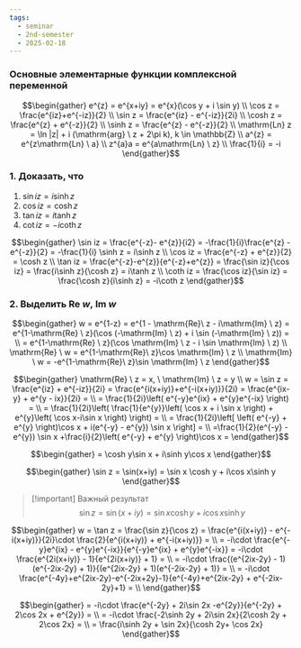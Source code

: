 ```yaml
---
tags:
  - seminar
  - 2nd-semester
  - 2025-02-18
---
```


### Основные элементарные функции комплексной переменной



$$\begin{gather}
e^{z} = e^{x+iy} = e^{x}(\cos y + i \sin y) \\
\cos z = \frac{e^{iz}+e^{-iz}}{2} \\
\sin z = \frac{e^{iz} - e^{-iz}}{2i} \\
\cosh z = \frac{e^{z} + e^{-z}}{2} \\
\sinh z = \frac{e^{z} - e^{-z}}{2} \\
\mathrm{Ln} z  = \ln |z| + i (\mathrm{arg} \ z + 2\pi k), k \in \mathbb{Z} \\
a^{z} = e^{z\mathrm{Ln} \ a} \\
z^{a}a = e^{a\mathrm{Ln} \ z} \\
\frac{1}{i} = -i
\end{gather}$$

### 1. Доказать, что 

1. $\sin iz = i\sinh z$
2. $\cos iz = \cosh z$
3. $\tan iz = i\tanh z$
4. $\cot iz = -i\coth z$

$$\begin{gather}
\sin iz = \frac{e^{-z}- e^{z}}{i2} = -\frac{1}{i}\frac{e^{z} - e^{-z}}{2} = -\frac{1}{i} \sinh z = i\sinh z \\
\cos iz = \frac{e^{-z} + e^{z}}{2} = \cosh z \\
\tan iz = \frac{e^{-z}-e^{z}}{e^{-z}+e^{z}} = \frac{\sin iz}{\cos iz} = \frac{i\sinh z}{\cosh z} = i\tanh z \\
\coth iz = \frac{\cos iz}{\sin iz} = \frac{\cosh z}{i\sinh z} = -i\coth z
\end{gather}$$

### 2. Выделить $\mathrm{Re} \ w, \ \mathrm{Im} \ w$

$$\begin{gather}
w = e^{1-z} = e^{1 - \mathrm{Re}\ z - i\mathrm{Im} \ z} = e^{1-\mathrm{Re} \ z}(\cos (-\mathrm{Im} \ z) + i \sin (-\mathrm{Im} \ z)) = \\
= e^{1-\mathrm{Re} \ z}(\cos \mathrm{Im} \ z - i \sin \mathrm{Im} \ z) \\
\mathrm{Re} \ w = e^{1-\mathrm{Re}\ z}\cos \mathrm{Im} \ z \\
\mathrm{Im} \ w = -e^{1-\mathrm{Re}\ z}\sin \mathrm{Im} \ z
\end{gather}$$

$$\begin{gather}
\mathrm{Re} \ z = x, \ \mathrm{Im} \ z = y \\
w = \sin z = \frac{e^{iz} + e^{-iz}}{2i} = \frac{e^{i(x+iy)}+e^{-i(x+iy)}}{2i} = \frac{e^{ix-y} + e^{y - ix}}{2i} = \\
= \frac{1}{2i}\left( e^{-y}e^{ix} + e^{y}e^{-ix} \right) = \\
= \frac{1}{2i}\left( \frac{1}{e^{y}}\left( \cos x + i \sin x \right) + e^{y}\left( \cos x-i\sin x \right) \right) = \\
= \frac{1}{2i}\left[ \left( e^{-y} + e^{y} \right)\cos x + i(e^{-y} - e^{y}) \sin x \right] = \\
=\frac{1}{2}(e^{-y} - e^{y}) \sin x +\frac{i}{2}\left( e^{-y} + e^{y} \right)\cos x =
\end{gather}$$

$$\begin{gather}
= \cosh y\sin x + i\sinh y\cos x
\end{gather}$$

$$\begin{gather}
\sin z = \sin(x+iy) = \sin x \cosh y + i\cos x\sinh y
\end{gather}$$

> [!important] Важный результат
> $$\sin z = \sin(x+iy) = \sin x \cosh y + i\cos x\sinh y$$

$$\begin{gather}
w = \tan z = \frac{\sin z}{\cos z} = \frac{e^{i(x+iy)} - e^{-i(x+iy)}}{2i}\cdot \frac{2}{e^{i(x+iy)} + e^{-i(x+iy)}} = \\
= -i\cdot \frac{e^{-y}e^{ix} - e^{y}e^{-ix}}{e^{-y}e^{ix} + e^{y}e^{-ix}} = -i\cdot \frac{e^{2i(x+iy)} - 1}{e^{2i(x+iy)} + 1} = \\
= -i\cdot \frac{(e^{2ix-2y} - 1)(e^{-2ix-2y} + 1)}{(e^{2ix-2y} + 1)(e^{-2ix-2y} + 1)} = \\
= -i\cdot \frac{e^{-4y}+e^{2ix-2y}-e^{-2ix+2y}-1}{e^{-4y}+e^{2ix-2y} + e^{-2ix-2y}+1} = \\
\end{gather}$$

$$\begin{gather}
= -i\cdot \frac{e^{-2y} + 2i\sin 2x -e^{2y}}{e^{-2y} + 2\cos 2x + e^{2y}} = \\
= -i\cdot \frac{-2\sinh 2y + 2i\sin 2x}{2\cosh 2y + 2\cos 2x} = \\
= \frac{i\sinh 2y + \sin 2x}{\cosh 2y+ \cos 2x}
\end{gather}$$